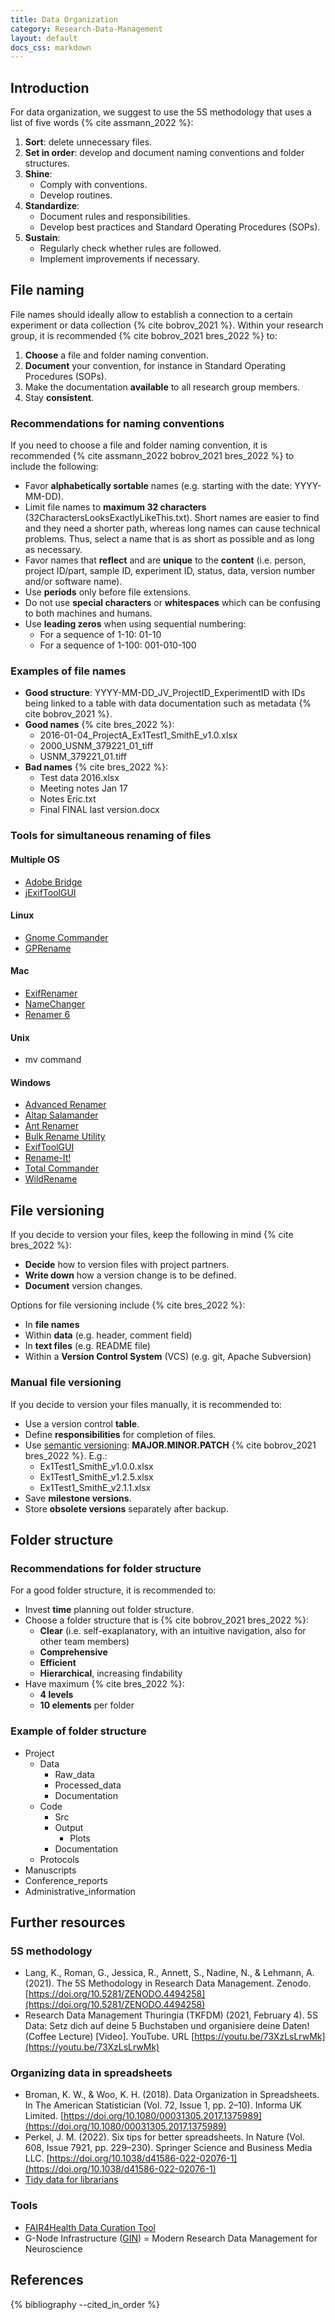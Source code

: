 ```yaml
---
title: Data Organization
category: Research-Data-Management
layout: default
docs_css: markdown
---
```

## Introduction
For data organization, we suggest to use the 5S methodology that uses a list of five words {% cite assmann_2022 %}:
1. **Sort**: delete unnecessary files.
2. **Set in order**: develop and document naming conventions and folder structures.
3. **Shine**:
    * Comply with conventions.
    * Develop routines.
4. **Standardize**:
    * Document rules and responsibilities.
    * Develop best practices and Standard Operating Procedures (SOPs).
5. **Sustain**:
    * Regularly check whether rules are followed.
    * Implement improvements if necessary.

## File naming
File names should ideally allow to establish a connection to a certain experiment or data collection {% cite bobrov_2021 %}. Within your research group, it is recommended {% cite bobrov_2021 bres_2022 %} to:
1. **Choose** a file and folder naming convention.
2. **Document** your convention, for instance in Standard Operating Procedures (SOPs).
3. Make the documentation **available** to all research group members.
4. Stay **consistent**.

### Recommendations for naming conventions
If you need to choose a file and folder naming convention, it is recommended {% cite assmann_2022 bobrov_2021 bres_2022 %} to include the following:
* Favor **alphabetically sortable** names (e.g. starting with the date: YYYY-MM-DD).
* Limit file names to **maximum 32 characters** (32CharactersLooksExactlyLikeThis.txt). Short names are easier to find and they need a shorter path, whereas long names can cause technical problems. Thus, select a name that is as short as possible and as long as necessary.
* Favor names that **reflect** and are **unique** to the **content** (i.e. person, project ID/part, sample ID, experiment ID, status, data, version number and/or software name).
* Use **periods** only before file extensions.
* Do not use **special characters** or **whitespaces** which can be confusing to both machines and humans.
* Use **leading zeros** when using sequential numbering:
    * For a sequence of 1-10: 01-10
    * For a sequence of 1-100: 001-010-100

### Examples of file names
* **Good structure**: YYYY-MM-DD_JV_ProjectID_ExperimentID with IDs being linked to a table with data documentation such as metadata {% cite bobrov_2021 %}.
* **Good names** {% cite bres_2022 %}:
    * 2016-01-04_ProjectA_Ex1Test1_SmithE_v1.0.xlsx
    * 2000_USNM_379221_01_tiff
    * USNM_379221_01.tiff
* **Bad names** {% cite bres_2022 %}:
    * Test data 2016.xlsx
    * Meeting notes Jan 17
    * Notes Eric.txt
    * Final FINAL last version.docx

### Tools for simultaneous renaming of files

#### Multiple OS
* [Adobe Bridge](https://www.adobe.com/products/bridge.html)
* [jExifToolGUI](https://github.com/hvdwolf/jExifToolGUI/blob/master/README.md)

#### Linux
* [Gnome Commander](https://gcmd.github.io/)
* [GPRename](https://gprename.sourceforge.net/)

#### Mac
* [ExifRenamer](https://www.qdev.de/?location=mac/exifrenamer)
* [NameChanger](https://mrrsoftware.com/namechanger/)
* [Renamer 6](https://renamer.com/)

#### Unix
* mv command

#### Windows
* [Advanced Renamer](https://www.advancedrenamer.com/)
* [Altap Salamander](https://www.altap.cz/)
* [Ant Renamer](http://www.antp.be/software/renamer)
* [Bulk Rename Utility](https://www.bulkrenameutility.co.uk/)
* [ExifToolGUI](https://exiftoolgui.informer.com/)
* [Rename-It!](https://sourceforge.net/projects/renameit/)
* [Total Commander](https://www.ghisler.com/deutsch.htm)
* [WildRename](https://www.cylog.org/utilities/wildrename.jsp)

## File versioning

If you decide to version your files, keep the following in mind {% cite bres_2022 %}:
* **Decide** how to version files with project partners.
* **Write down** how a version change is to be defined.
* **Document** version changes.

Options for file versioning include {% cite bres_2022 %}:
* In **file names**
* Within **data** (e.g. header, comment field)
* In **text files** (e.g. README file)
* Within a **Version Control System** (VCS) (e.g. git, Apache Subversion)

### Manual file versioning

If you decide to version your files manually, it is recommended to:
* Use a version control **table**.
* Define **responsibilities** for completion of files.
* Use [semantic versioning](https://semver.org/): **MAJOR.MINOR.PATCH** {% cite bobrov_2021 bres_2022 %}. E.g.:
    * Ex1Test1_SmithE_v1.0.0.xlsx
    * Ex1Test1_SmithE_v1.2.5.xlsx
    * Ex1Test1_SmithE_v2.1.1.xlsx
* Save **milestone versions**.
* Store **obsolete versions** separately after backup.

## Folder structure

### Recommendations for folder structure

For a good folder structure, it is recommended to:
* Invest **time** planning out folder structure.
* Choose a folder structure that is {% cite bobrov_2021 bres_2022 %}:
    * **Clear** (i.e. self-exaplanatory, with an intuitive navigation, also for other team members)
    * **Comprehensive**
    * **Efficient**
    * **Hierarchical**, increasing findability
* Have maximum {% cite bres_2022 %}:
    * **4 levels**
    * **10 elements** per folder

### Example of folder structure
* Project
    * Data
        * Raw_data
        * Processed_data
        * Documentation
    * Code
        * Src
        * Output
            * Plots
        * Documentation
    * Protocols
* Manuscripts
* Conference_reports
* Administrative_information

## Further resources

### 5S methodology
* Lang, K., Roman, G., Jessica, R., Annett, S., Nadine, N., & Lehmann, A. (2021). The 5S Methodology in Research Data Management. Zenodo. [https://doi.org/10.5281/ZENODO.4494258](https://doi.org/10.5281/ZENODO.4494258)
* Research Data Management Thuringia (TKFDM) (2021, February 4). 5S Data: Setz dich auf deine 5 Buchstaben und organisiere deine Daten! (Coffee Lecture) [Video]. YouTube. URL [https://youtu.be/73XzLsLrwMk](https://youtu.be/73XzLsLrwMk)

### Organizing data in spreadsheets
* Broman, K. W., & Woo, K. H. (2018). Data Organization in Spreadsheets. In The American Statistician (Vol. 72, Issue 1, pp. 2–10). Informa UK Limited. [https://doi.org/10.1080/00031305.2017.1375989](https://doi.org/10.1080/00031305.2017.1375989)
* Perkel, J. M. (2022). Six tips for better spreadsheets. In Nature (Vol. 608, Issue 7921, pp. 229–230). Springer Science and Business Media LLC. [https://doi.org/10.1038/d41586-022-02076-1](https://doi.org/10.1038/d41586-022-02076-1)
* [Tidy data for librarians](https://librarycarpentry.org/lc-spreadsheets/)

### Tools
* [FAIR4Health Data Curation Tool](https://github.com/fair4health/data-curation-tool)
* G-Node Infrastructure ([GIN](https://gin.g-node.org/)) = Modern Research Data Management for Neuroscience

## References
{% bibliography --cited_in_order %}
